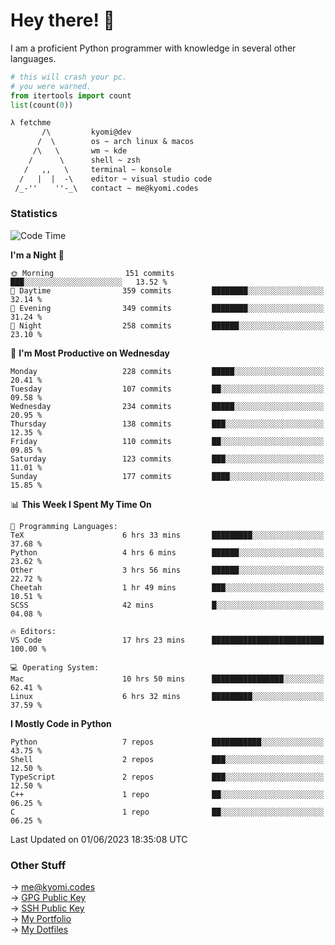 # Hey there! 👋

I am a proficient Python programmer with knowledge in several other languages.

```py
# this will crash your pc.
# you were warned.
from itertools import count
list(count(0))
```

```txt
λ fetchme
       /\         kyomi@dev
      /  \        os ~ arch linux & macos
     /\   \       wm ~ kde
    /      \      shell ~ zsh
   /   ,,   \     terminal ~ konsole
  /   |  |  -\    editor ~ visual studio code
 /_-''    ''-_\   contact ~ me@kyomi.codes
```

### Statistics
<!--START_SECTION:waka-->
![Code Time](http://img.shields.io/badge/Code%20Time-128%20hrs%2014%20mins-blue)

**I'm a Night 🦉** 

```text
🌞 Morning                151 commits         ███░░░░░░░░░░░░░░░░░░░░░░   13.52 % 
🌆 Daytime                359 commits         ████████░░░░░░░░░░░░░░░░░   32.14 % 
🌃 Evening                349 commits         ████████░░░░░░░░░░░░░░░░░   31.24 % 
🌙 Night                  258 commits         ██████░░░░░░░░░░░░░░░░░░░   23.10 % 
```
📅 **I'm Most Productive on Wednesday** 

```text
Monday                   228 commits         █████░░░░░░░░░░░░░░░░░░░░   20.41 % 
Tuesday                  107 commits         ██░░░░░░░░░░░░░░░░░░░░░░░   09.58 % 
Wednesday                234 commits         █████░░░░░░░░░░░░░░░░░░░░   20.95 % 
Thursday                 138 commits         ███░░░░░░░░░░░░░░░░░░░░░░   12.35 % 
Friday                   110 commits         ██░░░░░░░░░░░░░░░░░░░░░░░   09.85 % 
Saturday                 123 commits         ███░░░░░░░░░░░░░░░░░░░░░░   11.01 % 
Sunday                   177 commits         ████░░░░░░░░░░░░░░░░░░░░░   15.85 % 
```


📊 **This Week I Spent My Time On** 

```text
💬 Programming Languages: 
TeX                      6 hrs 33 mins       █████████░░░░░░░░░░░░░░░░   37.68 % 
Python                   4 hrs 6 mins        ██████░░░░░░░░░░░░░░░░░░░   23.62 % 
Other                    3 hrs 56 mins       ██████░░░░░░░░░░░░░░░░░░░   22.72 % 
Cheetah                  1 hr 49 mins        ███░░░░░░░░░░░░░░░░░░░░░░   10.51 % 
SCSS                     42 mins             █░░░░░░░░░░░░░░░░░░░░░░░░   04.08 % 

🔥 Editors: 
VS Code                  17 hrs 23 mins      █████████████████████████   100.00 % 

💻 Operating System: 
Mac                      10 hrs 50 mins      ████████████████░░░░░░░░░   62.41 % 
Linux                    6 hrs 32 mins       █████████░░░░░░░░░░░░░░░░   37.59 % 
```

**I Mostly Code in Python** 

```text
Python                   7 repos             ███████████░░░░░░░░░░░░░░   43.75 % 
Shell                    2 repos             ███░░░░░░░░░░░░░░░░░░░░░░   12.50 % 
TypeScript               2 repos             ███░░░░░░░░░░░░░░░░░░░░░░   12.50 % 
C++                      1 repo              ██░░░░░░░░░░░░░░░░░░░░░░░   06.25 % 
C                        1 repo              ██░░░░░░░░░░░░░░░░░░░░░░░   06.25 % 
```




 Last Updated on 01/06/2023 18:35:08 UTC
<!--END_SECTION:waka-->

### Other Stuff

→ [me@kyomi.codes](mailto:me@kyomi.codes)\
→ [GPG Public Key](https://github.com/bitterteriyaki.gpg)\
→ [SSH Public Key](https://github.com/bitterteriyaki.keys)\
→ [My Portfolio](https://kyomi.codes)\
→ [My Dotfiles](https://github.com/bitterteriyaki/dotfiles)
